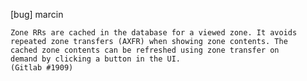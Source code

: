 [bug] marcin

    Zone RRs are cached in the database for a viewed zone. It avoids
    repeated zone transfers (AXFR) when showing zone contents. The
    cached zone contents can be refreshed using zone transfer on
    demand by clicking a button in the UI.
    (Gitlab #1909)
